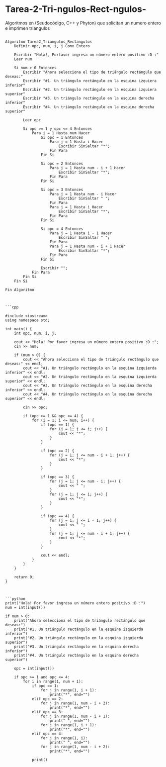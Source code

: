 # Tarea-2-Tri-ngulos-Rect-ngulos-
Algoritmos en (Seudocódigo, C++ y Phyton) que solicitan un numero entero e imprimen triángulos


```psc

Algoritmo Tarea2_Triangulos_Rectangulos
    Definir opc, num, i, j Como Entero
    
    Escribir "Hola!, Porfavor ingresa un número entero positivo :D :"
    Leer num
    
    Si num > 0 Entonces
        Escribir "Ahora selecciona el tipo de triángulo rectángulo que deseas:"
        Escribir "#1. Un triángulo rectángulo en la esquina izquiera inferior"
        Escribir "#2. Un triángulo rectángulo en la esquina izquiera superior"
        Escribir "#3. Un triángulo rectángulo en la esquina derecha inferior"
        Escribir "#4. Un triángulo rectángulo en la esquina derecha superior"
        
        Leer opc
        
        Si opc >= 1 y opc <= 4 Entonces
            Para i = 1 Hasta num Hacer
                Si opc = 1 Entonces
                    Para j = 1 Hasta i Hacer
                        Escribir SinSaltar "*";
                    Fin Para
                Fin Si
                
                Si opc = 2 Entonces
                    Para j = 1 Hasta num - i + 1 Hacer
                        Escribir SinSaltar "*";
                    Fin Para
                Fin Si
                
                Si opc = 3 Entonces
                    Para j = 1 Hasta num - i Hacer
                        Escribir SinSaltar " ";
                    Fin Para
                    Para j = 1 Hasta i Hacer
                        Escribir SinSaltar "*";
                    Fin Para
                Fin Si
                
                Si opc = 4 Entonces
                    Para j = 1 Hasta i - 1 Hacer
                        Escribir SinSaltar " ";
                    Fin Para
                    Para j = 1 Hasta num - i + 1 Hacer
                        Escribir SinSaltar "*";
                    Fin Para
                Fin Si
                
                Escribir "";  
            Fin Para
        Fin Si
    Fin Si
    
Fin Algoritmo



```cpp

#include <iostream>
using namespace std;

int main() {
    int opc, num, i, j;
    
    cout << "Hola! Por favor ingresa un número entero positivo :D :";
    cin >> num;
    
    if (num > 0) {
        cout << "Ahora selecciona el tipo de triángulo rectángulo que deseas:" << endl;
        cout << "#1. Un triángulo rectángulo en la esquina izquierda inferior" << endl;
        cout << "#2. Un triángulo rectángulo en la esquina izquierda superior" << endl;
        cout << "#3. Un triángulo rectángulo en la esquina derecha inferior" << endl;
        cout << "#4. Un triángulo rectángulo en la esquina derecha superior" << endl;
        
        cin >> opc;
        
        if (opc >= 1 && opc <= 4) {
            for (i = 1; i <= num; i++) {
                if (opc == 1) {
                    for (j = 1; j <= i; j++) {
                        cout << "*";
                    }
                }
                
                if (opc == 2) {
                    for (j = 1; j <= num - i + 1; j++) {
                        cout << "*";
                    }
                }
                
                if (opc == 3) {
                    for (j = 1; j <= num - i; j++) {
                        cout << " ";
                    }
                    for (j = 1; j <= i; j++) {
                        cout << "*";
                    }
                }
                
                if (opc == 4) {
                    for (j = 1; j <= i - 1; j++) {
                        cout << " ";
                    }
                    for (j = 1; j <= num - i + 1; j++) {
                        cout << "*";
                    }
                }
                
                cout << endl;
            }
        }
    }
    
    return 0;
}

    

```python
print("Hola! Por favor ingresa un número entero positivo :D :")
num = int(input())

if num > 0:
    print("Ahora selecciona el tipo de triángulo rectángulo que deseas:")
    print("#1. Un triángulo rectángulo en la esquina izquierda inferior")
    print("#2. Un triángulo rectángulo en la esquina izquierda superior")
    print("#3. Un triángulo rectángulo en la esquina derecha inferior")
    print("#4. Un triángulo rectángulo en la esquina derecha superior")
    
    opc = int(input())
    
    if opc >= 1 and opc <= 4:
        for i in range(1, num + 1):
            if opc == 1:
                for j in range(1, i + 1):
                    print("*", end="")
            elif opc == 2:
                for j in range(1, num - i + 2):
                    print("*", end="")
            elif opc == 3:
                for j in range(1, num - i + 1):
                    print(" ", end="")
                for j in range(1, i + 1):
                    print("*", end="")
            elif opc == 4:
                for j in range(1, i):
                    print(" ", end="")
                for j in range(1, num - i + 2):
                    print("*", end="")
                
            print()





